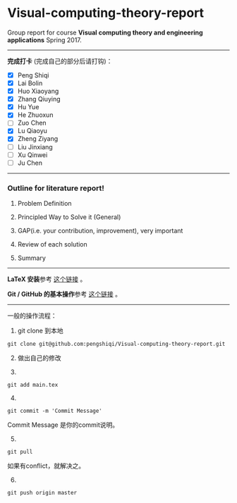 # Visual-computing-theory-report

Group report for course **Visual computing theory and engineering applications** Spring 2017.

---

**完成打卡** (完成自己的部分后请打钩)：

- [x] Peng Shiqi
- [x] Lai Bolin
- [x] Huo Xiaoyang
- [x] Zhang Qiuying
- [x] Hu Yue
- [x] He Zhuoxun
- [ ] Zuo Chen
- [x] Lu Qiaoyu
- [x] Zheng Ziyang
- [ ] Liu Jinxiang
- [ ] Xu Qinwei
- [ ] Ju Chen

---

### Outline for literature report!

1. Problem Definition

2. Principled Way to Solve it (General)

3. GAP(i.e. your contribution, improvement), very important

4. Review of each solution

5. Summary

---

**LaTeX 安装**参考 [这个链接](https://liam0205.me/texlive/) 。

**Git / GitHub 的基本操作**参考 [这个链接](https://www.liaoxuefeng.com/wiki/0013739516305929606dd18361248578c67b8067c8c017b000) 。

---

一般的操作流程：

1. git clone 到本地
``` 
git clone git@github.com:pengshiqi/Visual-computing-theory-report.git 
``` 

2. 做出自己的修改

3. 
```  
git add main.tex 
``` 

4. 
```  
git commit -m 'Commit Message'
``` 
Commit Message 是你的commit说明。

5. 
```  
git pull
``` 
如果有conflict，就解决之。

6. 
```  
git push origin master
``` 


